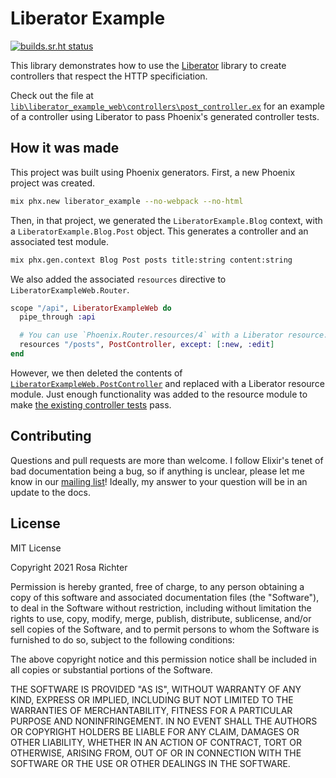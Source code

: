 # Liberator Example

[![builds.sr.ht status](https://builds.sr.ht/~cosmicrose/liberator_example.svg)](https://builds.sr.ht/~cosmicrose/liberator?)

This library demonstrates how to use the [Liberator] library to create controllers that respect the HTTP specificiation.

[Liberator]: https://sr.ht/~cosmicrose/liberator

Check out the file at
[`lib\liberator_example_web\controllers\post_controller.ex`](https://git.sr.ht/~cosmicrose/liberator_example/tree/main/item/lib/liberator_example_web/controllers/post_controller.ex)
for an example of a controller using Liberator to pass Phoenix's generated controller tests.

## How it was made

This project was built using Phoenix generators.
First, a new Phoenix project was created.

```sh
mix phx.new liberator_example --no-webpack --no-html
```

Then, in that project, we generated the `LiberatorExample.Blog` context, with a `LiberatorExample.Blog.Post` object.
This generates a controller and an associated test module.

```sh
mix phx.gen.context Blog Post posts title:string content:string
```

We also added the associated `resources` directive to `LiberatorExampleWeb.Router`.

```elixir
scope "/api", LiberatorExampleWeb do
  pipe_through :api

  # You can use `Phoenix.Router.resources/4` with a Liberator resource.
  resources "/posts", PostController, except: [:new, :edit]
end
```

However, we then deleted the contents of [`LiberatorExampleWeb.PostController`] and replaced with a Liberator resource module.
Just enough functionality was added to the resource module to make [the existing controller tests] pass.

[`LiberatorExampleWeb.PostController`]: https://git.sr.ht/~cosmicrose/liberator_example/tree/main/item/lib/liberator_example_web/controllers/post_controller.ex
[the existing controller tests]: https://git.sr.ht/~cosmicrose/liberator_example/tree/main/item/test/liberator_example_web/controllers/post_controller_test.exs

## Contributing

Questions and pull requests are more than welcome.
I follow Elixir's tenet of bad documentation being a bug,
so if anything is unclear, please let me know in our [mailing list](https://lists.sr.ht/~cosmicrose/liberator)!
Ideally, my answer to your question will be in an update to the docs.

## License

MIT License

Copyright 2021 Rosa Richter

Permission is hereby granted, free of charge, to any person obtaining a copy of this software and associated documentation files (the "Software"), to deal in the Software without restriction, including without limitation the rights to use, copy, modify, merge, publish, distribute, sublicense, and/or sell copies of the Software, and to permit persons to whom the Software is furnished to do so, subject to the following conditions:

The above copyright notice and this permission notice shall be included in all copies or substantial portions of the Software.

THE SOFTWARE IS PROVIDED "AS IS", WITHOUT WARRANTY OF ANY KIND, EXPRESS OR IMPLIED, INCLUDING BUT NOT LIMITED TO THE WARRANTIES OF MERCHANTABILITY, FITNESS FOR A PARTICULAR PURPOSE AND NONINFRINGEMENT. IN NO EVENT SHALL THE AUTHORS OR COPYRIGHT HOLDERS BE LIABLE FOR ANY CLAIM, DAMAGES OR OTHER LIABILITY, WHETHER IN AN ACTION OF CONTRACT, TORT OR OTHERWISE, ARISING FROM, OUT OF OR IN CONNECTION WITH THE SOFTWARE OR THE USE OR OTHER DEALINGS IN THE SOFTWARE.

